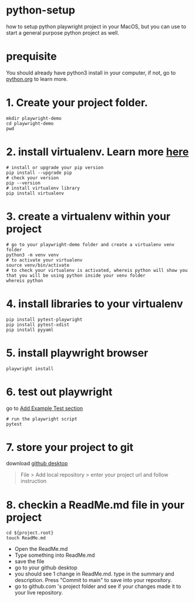 # python-setup
how to setup python playwright project in your MacOS, but you can use to start a general purpose python project as well.

# prequisite 
You should already have python3 install in your computer, if not, go to [python.org](https://www.python.org/) to learn more.

# 1. Create your project folder. 
```commandline
mkdir playwright-demo
cd playwright-demo
pwd
```

# 2. install virtualenv. Learn more [here](https://learnpython.com/blog/how-to-use-virtualenv-python/)
```commandline
# install or upgrade your pip version
pip install --upgrade pip
# check your version
pip --version
# install virtualenv library
pip install virtualenv
```

# 3. create a virtualenv within your project
```commandline
# go to your playwright-demo folder and create a virtualenv venv folder
python3 -m venv venv
# to activate your virtualenv
source venv/bin/activate
# to check your virtualenv is activated, whereis python will show you that you will be using python inside your venv folder
whereis python
```

# 4. install libraries to your virtualenv
```commandline
pip install pytest-playwright
pip install pytest-xdist
pip install pyyaml
```

# 5. install playwright browser
```commandline
playwright install
```

# 6. test out playwright 
go to [Add Example Test section](https://playwright.dev/python/docs/intro#add-example-test)
```commandline
# run the playwright script
pytest
```

# 7. store your project to git
download [github desktop](https://desktop.github.com/)
> File > Add local repository > enter your project url and follow instruction

# 8. checkin a ReadMe.md file in your project 
```commandline
cd ${project.root}
touch ReadMe.md
```
- Open the ReadMe.md
- Type something into ReadMe.md
- save the file
- go to your github desktop
- you should see 1 change in ReadMe.md. type in the summary and description. Press "Commit to main" to save into your repository.
- go to github.com 's project folder and see if your changes made it to your live repository.



